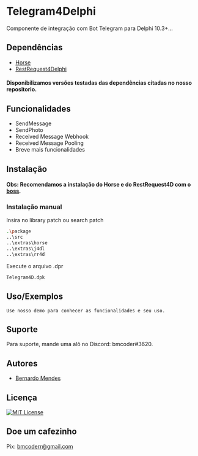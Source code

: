 
# Telegram4Delphi

Componente de integração com Bot Telegram para Delphi 10.3+...


## Dependências

 - [Horse](https://github.com/HashLoad/horse)
 - [RestRequest4Delphi](https://github.com/viniciussanchez/RESTRequest4Delphi)
#### Disponibilizamos versões testadas das dependências citadas no nosso repositorio.

## Funcionalidades

- SendMessage
- SendPhoto
- Received Message Webhook
- Received Message Pooling
- Breve mais funcionalidades


## Instalação
#### Obs: Recomendamos a instalação do Horse e do RestRequest4D com o [boss](https://github.com/HashLoad/boss).
### Instalação manual
Insira no library patch ou search patch

```bash
.\package
..\src  
..\extras\horse
..\extras\j4dl
..\extras\rr4d
```
Execute o arquivo .dpr
```bash
Telegram4D.dpk
```
    
## Uso/Exemplos

```
Use nosso demo para conhecer as funcionalidades e seu uso.
```


## Suporte

Para suporte, mande uma alô no Discord: bmcoder#3620.


## Autores

- [Bernardo Mendes](https://github.com/nadomendes)


## Licença




[![MIT License](https://img.shields.io/badge/License-MIT-green.svg)](https://choosealicense.com/licenses/mit/)


## Doe um cafezinho

Pix: bmcoderr@gmail.com

